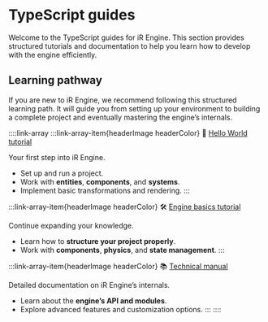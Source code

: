 # TypeScript guides

Welcome to the TypeScript guides for iR Engine. This section provides structured tutorials and documentation to help you learn how to develop with the engine efficiently.

## Learning pathway

If you are new to iR Engine, we recommend following this structured learning path. It will guide you from setting up your environment to building a complete project and eventually mastering the engine’s internals.

::::link-array
:::link-array-item{headerImage headerColor}
🌱 [Hello World tutorial](./02_hello_world/index.md)

Your first step into iR Engine.

- Set up and run a project.
- Work with **entities**, **components**, and **systems**.
- Implement basic transformations and rendering.
:::

:::link-array-item{headerImage headerColor}
🛠️ [Engine basics tutorial](./03_basics_tutorial/index.md)

Continue expanding your knowledge.

- Learn how to **structure your project properly**.
- Work with **components**, **physics**, and **state management**.
:::

:::link-array-item{headerImage headerColor}
📚 [Technical manual](./../../manual/index.md)

Detailed documentation on iR Engine’s internals.

- Learn about the **engine’s API and modules**.
- Explore advanced features and customization options.
:::
::::

